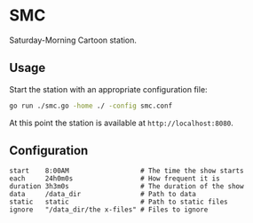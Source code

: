 SMC
===

Saturday-Morning Cartoon station.

Usage
-----

Start the station with an appropriate configuration file:

```bash
go run ./smc.go -home ./ -config smc.conf
```

At this point the station is available at `http://localhost:8080`.

Configuration
-------------

```shell
start    8:00AM                  # The time the show starts
each     24h0m0s                 # How frequent it is
duration 3h3m0s                  # The duration of the show
data     /data_dir               # Path to data
static   static                  # Path to static files
ignore   "/data_dir/the x-files" # Files to ignore
```